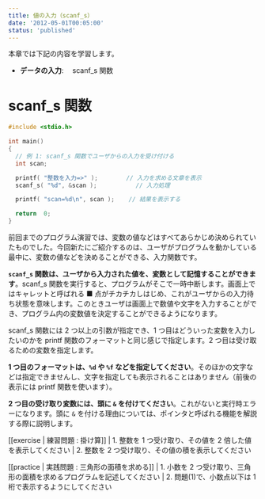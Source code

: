 ```yaml
---
title: 値の入力（scanf_s）
date: '2012-05-01T00:05:00'
status: 'published'
---
```


本章では下記の内容を学習します。

- **データの入力**:　 scanf_s 関数

# scanf_s 関数

```cpp
#include <stdio.h>

int main()
{
  // 例 1: scanf_s 関数でユーザからの入力を受け付ける
  int scan;

  printf( "整数を入力=>" );        // 入力を求める文章を表示
  scanf_s( "%d", &scan );           // 入力処理

  printf( "scan=%d\n", scan );    // 結果を表示する

  return  0;
}
```

前回までのプログラム演習では、変数の値などはすべてあらかじめ決められていたものでした。今回新たにご紹介するのは、ユーザがプログラムを動かしている最中に、変数の値などを決めることができる、入力関数です。

**`scanf_s` 関数は、ユーザから入力された値を、変数として記憶することができます**。scanf_s 関数を実行すると、プログラムがそこで一時中断します。画面上ではキャレットと呼ばれる ■ 点がチカチカしはじめ、これがユーザからの入力待ち状態を意味します。このときユーザは画面上で数値や文字を入力することができ、プログラム内の変数値を決定することができるようになります。

scanf_s 関数には 2 つ以上の引数が指定でき、1 つ目はどういった変数を入力したいのかを printf 関数のフォーマットと同じ感じで指定します。2 つ目は受け取るための変数を指定します。

**1 つ目のフォーマットは、`%d` や `%f` などを指定してください**。そのほかの文字などは指定できませんし、文字を指定しても表示されることはありません（前後の表示には printf 関数を使います）。

**2 つ目の受け取り変数には、頭に `&` を付けてください**。これがないと実行時エラーになります。頭に `&` を付ける理由については、ポインタと呼ばれる機能を解説する際に説明します。

[[exercise | 練習問題 : 掛け算]]
| 1. 整数を 1 つ受け取り、その値を 2 倍した値を表示してください
| 2. 整数を 2 つ受け取り、その値の積を表示してください

[[practice | 実践問題 : 三角形の面積を求める]]
| 1. 小数を 2 つ受け取り、三角形の面積を求めるプログラムを記述してください
| 2. 問題(1)で、小数点以下は 1 桁で表示するようにしてください
